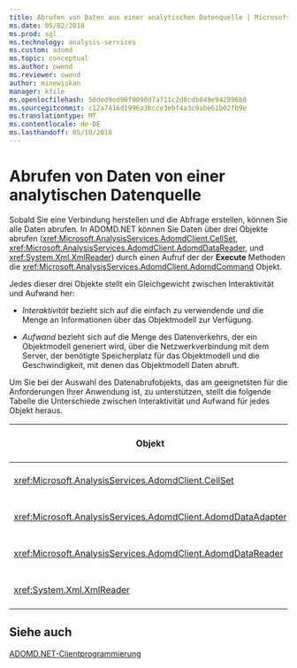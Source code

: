 ```yaml
---
title: Abrufen von Daten aus einer analytischen Datenquelle | Microsoft Docs
ms.date: 05/02/2018
ms.prod: sql
ms.technology: analysis-services
ms.custom: adomd
ms.topic: conceptual
ms.author: owend
ms.reviewer: owend
author: minewiskan
manager: kfile
ms.openlocfilehash: 50ded9ed90f9090d7a711c2d0cdb049e942896b8
ms.sourcegitcommit: c12a7416d1996a3bcce3ebf4a3c9abe61b02fb9e
ms.translationtype: MT
ms.contentlocale: de-DE
ms.lasthandoff: 05/10/2018
---
```

# <a name="retrieving-data-from-an-analytical-data-source"></a>Abrufen von Daten von einer analytischen Datenquelle
  Sobald Sie eine Verbindung herstellen und die Abfrage erstellen, können Sie alle Daten abrufen. In ADOMD.NET können Sie Daten über drei Objekte abrufen (<xref:Microsoft.AnalysisServices.AdomdClient.CellSet>, <xref:Microsoft.AnalysisServices.AdomdClient.AdomdDataReader>, und <xref:System.Xml.XmlReader>) durch einen Aufruf der der **Execute** Methoden die <xref:Microsoft.AnalysisServices.AdomdClient.AdomdCommand> Objekt.  
  
 Jedes dieser drei Objekte stellt ein Gleichgewicht zwischen Interaktivität und Aufwand her:  
  
-   *Interaktivität* bezieht sich auf die einfach zu verwendende und die Menge an Informationen über das Objektmodell zur Verfügung.  
  
-   *Aufwand* bezieht sich auf die Menge des Datenverkehrs, der ein Objektmodell generiert wird, über die Netzwerkverbindung mit dem Server, der benötigte Speicherplatz für das Objektmodell und die Geschwindigkeit, mit denen das Objektmodell Daten abruft.  
  
 Um Sie bei der Auswahl des Datenabrufobjekts, das am geeignetsten für die Anforderungen Ihrer Anwendung ist, zu unterstützen, stellt die folgende Tabelle die Unterschiede zwischen Interaktivität und Aufwand für jedes Objekt heraus.  
  
|Objekt|Interaktivität|Verwaltungsaufwand|Behält Dimensionalität bei|Informationen zur Verwendung|  
|------------|-------------------|--------------|----------------------------|-----------------------|  
|<xref:Microsoft.AnalysisServices.AdomdClient.CellSet>|Am höchsten|Mittelhoch, führt zum langsamsten Datenabruf|ja|[Abrufen von Daten mit dem Cellset](../../analysis-services/multidimensional-models-adomd-net-client/retrieving-data-using-the-cellset.md)|  
|<xref:Microsoft.AnalysisServices.AdomdClient.AdomdDataAdapter>|"Mittel"|"Mittel"|nein|[Auffüllen eines Datasets mit "DataAdapter"](http://go.microsoft.com/fwlink/?LinkId=70016)|  
|<xref:Microsoft.AnalysisServices.AdomdClient.AdomdDataReader>|"Mittel"|"Mittel"|nein|[Abrufen von Daten mittels AdomdDataReader](../../analysis-services/multidimensional-models-adomd-net-client/retrieving-data-using-the-adomddatareader.md)|  
|<xref:System.Xml.XmlReader>|Am niedrigsten|Am niedrigsten, was zum schnellsten Datenabruf führt|ja|[Abrufen von Daten mittels XmlReader](../../analysis-services/multidimensional-models-adomd-net-client/retrieving-data-using-the-xmlreader.md)|  
  
## <a name="see-also"></a>Siehe auch  
 [ADOMD.NET-Clientprogrammierung](../../analysis-services/multidimensional-models-adomd-net-client/adomd-net-client-programming.md)  
  
  
